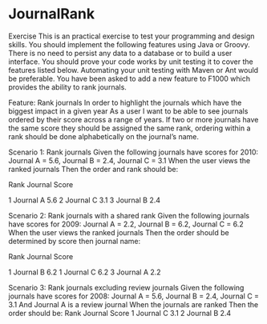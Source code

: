 JournalRank
===========

Exercise
This is an practical exercise to test your programming and design skills. You should implement
the following features using Java or Groovy. There is no need to persist any data to a database
or to build a user interface. You should prove your code works by unit testing it to cover the
features listed below. Automating your unit testing with Maven or Ant would be preferable.
You have been asked to add a new feature to F1000 which provides the ability to rank journals.

Feature: Rank journals
In order to highlight the journals which have the biggest impact in a given year
As a user
I want to be able to see journals ordered by their score across a range of years. If two or more
journals have the same score they should be assigned the same rank, ordering within a rank
should be done alphabetically on the journal’s name.

Scenario 1: Rank journals
Given the following journals have scores for 2010:
Journal A = 5.6, Journal B = 2.4, Journal C = 3.1
When the user views the ranked journals
Then the order and rank should be:

Rank Journal Score

1 Journal A 5.6
2 Journal C 3.1
3 Journal B 2.4

Scenario 2: Rank journals with a shared rank
Given the following journals have scores for 2009:
Journal A = 2.2, Journal B = 6.2, Journal C = 6.2
When the user views the ranked journals
Then the order should be determined by score then journal name:

Rank Journal Score

1 Journal B 6.2
1 Journal C 6.2
3 Journal A 2.2


Scenario 3: Rank journals excluding review journals
Given the following journals have scores for 2008:
Journal A = 5.6, Journal B = 2.4, Journal C = 3.1
And Journal A is a review journal
When the journals are ranked
Then the order should be:
Rank Journal Score
1 Journal C 3.1
2 Journal B 2.4
